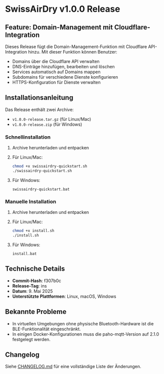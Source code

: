 # SwissAirDry v1.0.0 Release

## Feature: Domain-Management mit Cloudflare-Integration

Dieses Release fügt die Domain-Management-Funktion mit Cloudflare API-Integration hinzu. Mit dieser Funktion können Benutzer:

- Domains über die Cloudflare API verwalten
- DNS-Einträge hinzufügen, bearbeiten und löschen
- Services automatisch auf Domains mappen
- Subdomains für verschiedene Dienste konfigurieren
- HTTPS-Konfiguration für Dienste verwalten

## Installationsanleitung

Das Release enthält zwei Archive:
- `v1.0.0-release.tar.gz` (für Linux/Mac)
- `v1.0.0-release.zip` (für Windows)

### Schnellinstallation

1. Archive herunterladen und entpacken
2. Für Linux/Mac:
   ```bash
   chmod +x swissairdry-quickstart.sh
   ./swissairdry-quickstart.sh
   ```

3. Für Windows:
   ```
   swissairdry-quickstart.bat
   ```

### Manuelle Installation

1. Archive herunterladen und entpacken
2. Für Linux/Mac:
   ```bash
   chmod +x install.sh
   ./install.sh
   ```

3. Für Windows:
   ```
   install.bat
   ```

## Technische Details

- **Commit-Hash**: f307b0c
- **Release-Tag**: ins
- **Datum**: 9. Mai 2025
- **Unterstützte Plattformen**: Linux, macOS, Windows

## Bekannte Probleme

- In virtuellen Umgebungen ohne physische Bluetooth-Hardware ist die BLE-Funktionalität eingeschränkt.
- In einigen Docker-Konfigurationen muss die paho-mqtt-Version auf 2.1.0 festgelegt werden.

## Changelog

Siehe [CHANGELOG.md](CHANGELOG.md) für eine vollständige Liste der Änderungen.
